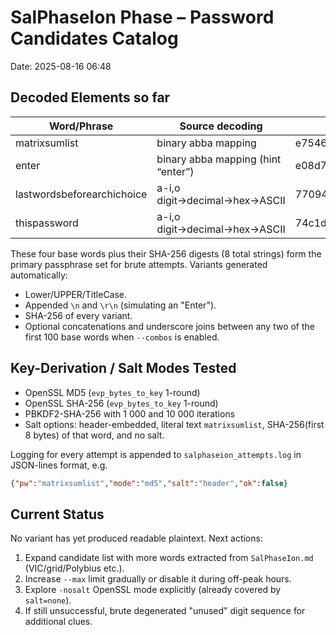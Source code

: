 # SalPhaseIon Phase – Password Candidates Catalog

Date: 2025-08-16 06:48

## Decoded Elements so far
| Word/Phrase | Source decoding | SHA-256 hex |
|-------------|-----------------|-------------|
| matrixsumlist | binary abba mapping | e7546e3076294907ed2a0ecaa9c33062f6e602b7c74c5aa5cc865df0ff345507 |
| enter | binary abba mapping (hint “enter”) | e08d706b3e4ce964b632746cf568913cb93f1ed36476fbb0494b80ed17c5975c |
| lastwordsbeforearchichoice | a-i,o digit→decimal→hex→ASCII | 77094e7a1591fb81379f1582cf88db5aa6ab8e77176a4d8428a1ff5decfd102d |
| thispassword | a-i,o digit→decimal→hex→ASCII | 74c1d7592daf4f89b0a7ba5e368bb59cc9e19c6a4ebb7f33cd8ccf8f3edacac0 |

These four base words plus their SHA-256 digests (8 total strings) form the primary passphrase set for brute attempts. Variants generated automatically:

* Lower/UPPER/TitleCase.
* Appended `\n` and `\r\n` (simulating an "Enter").
* SHA-256 of every variant.
* Optional concatenations and underscore joins between any two of the first 100 base words when `--combos` is enabled.

## Key-Derivation / Salt Modes Tested

* OpenSSL MD5 (`evp_bytes_to_key` 1-round)
* OpenSSL SHA-256 (`evp_bytes_to_key` 1-round)
* PBKDF2-SHA-256 with 1 000 and 10 000 iterations
* Salt options: header-embedded, literal text `matrixsumlist`, SHA-256(first 8 bytes) of that word, and no salt.

Logging for every attempt is appended to `salphaseion_attempts.log` in JSON-lines format, e.g.
```json
{"pw":"matrixsumlist","mode":"md5","salt":"header","ok":false}
```

## Current Status
No variant has yet produced readable plaintext. Next actions:
1. Expand candidate list with more words extracted from `SalPhaseIon.md` (VIC/grid/Polybius etc.).
2. Increase `--max` limit gradually or disable it during off-peak hours.
3. Explore `-nosalt` OpenSSL mode explicitly (already covered by `salt=none`).
4. If still unsuccessful, brute degenerated "unused" digit sequence for additional clues.
